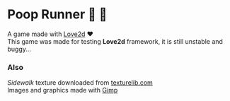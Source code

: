# Poop Runner :poop: :runner: 

A game made with [Love2d](https://love2d.org/) :heart:  
This game was made for testing **Love2d** framework, it is still unstable and buggy...

### Also
*Sidewalk* texture downloaded from [texturelib.com](http://texturelib.com)  
Images and graphics made with [Gimp](http://www.gimp.org/)
